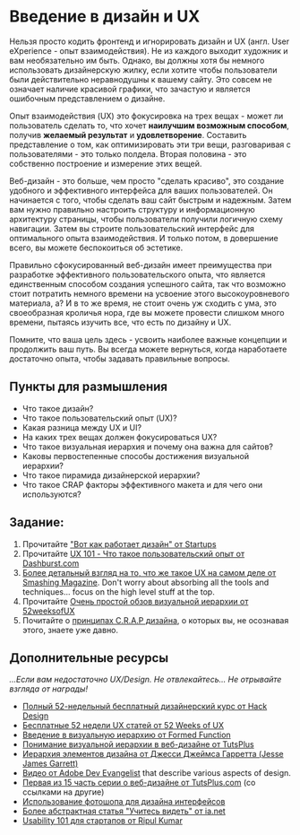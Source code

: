# Введение в дизайн и UX

Нельзя просто кодить фронтенд и игнорировать дизайн и UX (англ. User eXperience - опыт взаимодействия). Не из каждого выходит художник и вам необязательно им быть. Однако, вы должны хотя бы немного использовать дизайнерскую жилку, если хотите чтобы пользователи были действительно неравнодушны к вашему сайту. Это совсем не означает наличие красивой графики, что зачастую и является ошибочным представлением о дизайне.

Опыт взаимодействия (UX) это фокусировка на трех вещах - может ли пользователь сделать то, что хочет **наилучшим возможным способом**, получив **желаемый результат** и **удовлетворение**. Составить представление о том, как оптимизировать эти три вещи, разговаривая с пользователями - это только полдела. Вторая половина - это собственно построение и измерение этих вещей.

Веб-дизайн - это больше, чем просто "сделать красиво", это создание удобного и эффективного интерфейса для ваших пользователей. Он начинается с того, чтобы сделать ваш сайт быстрым и надежным. Затем вам нужно правильно настроить структуру и информационную архитектуру страницы, чтобы пользователи получили логичную схему навигации. Затем вы строите пользовательский интерфейс для оптимального опыта взаимодействия. И только потом, в довершение всего, вы можете беспокоиться об эстетике.

Правильно сфокусированный веб-дизайн имеет преимущества при разработке эффективного пользовательского опыта, что является единственным способом создания успешного сайта, так что возможно стоит потратить немного времени на усвоение этого высокоуровневого материала, а? И в то же время, не стоит очень уж сходить с ума, это своеобразная кроличья нора, где вы можете провести слишком много времени, пытаясь изучить все, что есть по дизайну и UX.

Помните, что ваша цель здесь - усвоить наиболее важные концепции и продолжить ваш путь. Вы всегда можете вернуться, когда наработаете достаточно опыта, чтобы задавать правильные вопросы.

## Пункты для размышления
* Что такое дизайн?
* Что такое пользовательский опыт (UX)?
* Какая разница между UX и UI?
* На каких трех вещах должен фокусироваться UX?
* Что такое визуальная иерархия и почему она важна для сайтов?
* Каковы первостепенные способы достижения визуальной иерархии?
* Что такое пирамида дизайнерской иерархии?
* Что такое CRAP факторы эффективного макета и для чего они используются?

## Задание:

1. Прочитайте ["Вот как работает дизайн" от Startups](http://startupsthisishowdesignworks.com/)
2. Прочитайте [UX 101 - Что такое пользовательский опыт от Dashburst.com](http://dashburst.com/infographic/ux-101-what-is-user-experience/)
3. [Более детальный взгляд на то, что же такое UX на самом деле от Smashing Magazine](http://uxdesign.smashingmagazine.com/2010/10/05/what-is-user-experience-design-overview-tools-and-resources/).  Don't worry about absorbing all the tools and techniques... focus on the high level stuff at the top.
4. Прочитайте [Очень простой обзов визуальной иерархии от 52weeksofUX](http://52weeksofux.com/post/443828775/visual-hierarchy)
5. Почитайте о [принципах C.R.A.P дизайна](http://www.presentationzen.com/chapter6_spread.pdf), о которых вы, не осознавая этого, знаете уже давно.

## Дополнительные ресурсы

*...Если вам недостаточно UX/Design.  Не отвлекайтесь... Не отрывайте взгляда от награды!*

* [Полный 52-недельный бесплатный дизайнерский курс от Hack Design](http://hackdesign.org)
* [Бесплатные 52 недели UX статей от 52 Weeks of UX](http://52weeksofux.com/)
* [Введение в визуальную иерархию от Formed Function](http://blog.formedfunction.com/post/3029763425/on-visual-hierarchy)
* [Понимание визуальной иерархии в веб-дизайне от TutsPlus](http://webdesign.tutsplus.com/articles/design-theory/understanding-visual-hierarchy-in-web-design/)
* [Иерархия элементов дизайна от Джесси Джеймса Гарретта (Jesse James Garrett)](http://www.jjg.net/elements/pdf/elements_ch02.pdf)
* [Видео от Adobe Dev Evangelist](http://designupdate.com/) that describe various aspects of design.
* [Первая из 15 часть серии о веб-дизайне от TutsPlus.com](http://webdesign.tutsplus.com/articles/design-theory/understanding-visual-hierarchy-in-web-design/) (со ссылками на другие)
* [Использование фотошопа для дизайна интерфейсов](http://nathanbarry.com/how-to-use-photoshop-to-design-interfaces/)
* [Более абстрактная статья "Учитесь видеть" от ia.net](http://ia.net/blog/learning-to-see/)
* [Usability 101 для стартапов от Ripul Kumar](https://medium.com/design-ux/dc849621262f)
